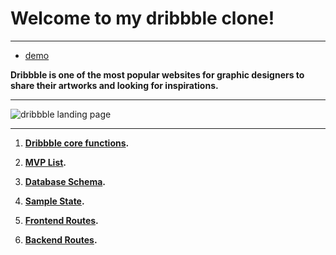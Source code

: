 # Welcome to my dribbble clone!

***
* [demo](https://www.google.com)

****Dribbble is one of the most popular websites for graphic designers to share their artworks and looking for inspirations.****


***
![dribbble landing page](https://res.cloudinary.com/willwang/image/upload/v1606795087/Screen_Shot_2020-11-30_at_19.57.32_PM_bmwgkb.png)
***

1. **[Dribbble core functions](https://github.com/YizheWill/dribbble/wiki/Introduction-of-Dribbble).**

2. **[MVP List](https://github.com/YizheWill/dribbble/wiki/MVP-List).**

3. **[Database Schema](https://github.com/YizheWill/dribbble/wiki/Database-Schema).**

4. **[Sample State](https://github.com/YizheWill/dribbble/wiki/Sample-State).**

4. **[Frontend Routes](https://github.com/YizheWill/dribbble/wiki/Frontend-Routes).**

5. **[Backend Routes](https://github.com/YizheWill/dribbble/wiki/Backend-Routes).**
